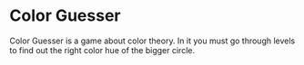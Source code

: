 # Color Guesser
Color Guesser is a game about color theory. In it you must go through levels to find out the right color hue of the bigger circle.
